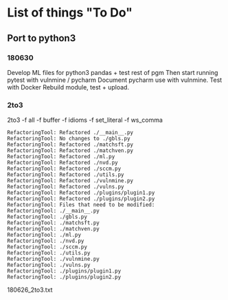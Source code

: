 # List of things "To Do"


## Port to python3

### 180630
Develop ML files for python3 pandas + test rest of pgm
Then start running pytest with vulnmine / pycharm
Document pycharm use with vulnmine.
Test with Docker
Rebuild module, test + upload.

### 2to3

2to3 -f all -f buffer -f idioms -f set_literal -f ws_comma

```
RefactoringTool: Refactored ./__main__.py
RefactoringTool: No changes to ./gbls.py
RefactoringTool: Refactored ./matchsft.py
RefactoringTool: Refactored ./matchven.py
RefactoringTool: Refactored ./ml.py
RefactoringTool: Refactored ./nvd.py
RefactoringTool: Refactored ./sccm.py
RefactoringTool: Refactored ./utils.py
RefactoringTool: Refactored ./vulnmine.py
RefactoringTool: Refactored ./vulns.py
RefactoringTool: Refactored ./plugins/plugin1.py
RefactoringTool: Refactored ./plugins/plugin2.py
RefactoringTool: Files that need to be modified:
RefactoringTool: ./__main__.py
RefactoringTool: ./gbls.py
RefactoringTool: ./matchsft.py
RefactoringTool: ./matchven.py
RefactoringTool: ./ml.py
RefactoringTool: ./nvd.py
RefactoringTool: ./sccm.py
RefactoringTool: ./utils.py
RefactoringTool: ./vulnmine.py
RefactoringTool: ./vulns.py
RefactoringTool: ./plugins/plugin1.py
RefactoringTool: ./plugins/plugin2.py
```

180626_2to3.txt
